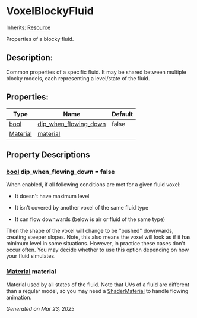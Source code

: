 # VoxelBlockyFluid

Inherits: [Resource](https://docs.godotengine.org/en/stable/classes/class_resource.html)

Properties of a blocky fluid.

## Description: 

Common properties of a specific fluid. It may be shared between multiple blocky models, each representing a level/state of the fluid.

## Properties: 


Type                                                                            | Name                                               | Default 
------------------------------------------------------------------------------- | -------------------------------------------------- | --------
[bool](https://docs.godotengine.org/en/stable/classes/class_bool.html)          | [dip_when_flowing_down](#i_dip_when_flowing_down)  | false   
[Material](https://docs.godotengine.org/en/stable/classes/class_material.html)  | [material](#i_material)                            |         
<p></p>

## Property Descriptions

### [bool](https://docs.godotengine.org/en/stable/classes/class_bool.html)<span id="i_dip_when_flowing_down"></span> **dip_when_flowing_down** = false

When enabled, if all following conditions are met for a given fluid voxel:

- It doesn't have maximum level

- It isn't covered by another voxel of the same fluid type 

- It can flow downwards (below is air or fluid of the same type)

Then the shape of the voxel will change to be "pushed" downwards, creating steeper slopes. Note, this also means the voxel will look as if it has minimum level in some situations. However, in practice these cases don't occur often. You may decide whether to use this option depending on how your fluid simulates.

### [Material](https://docs.godotengine.org/en/stable/classes/class_material.html)<span id="i_material"></span> **material**

Material used by all states of the fluid. Note that UVs of a fluid are different than a regular model, so you may need a [ShaderMaterial](https://docs.godotengine.org/en/stable/classes/class_shadermaterial.html) to handle flowing animation.

_Generated on Mar 23, 2025_
